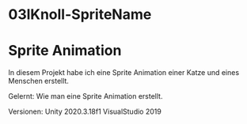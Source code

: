 # 03lKnoll-SpriteName

<H1> Sprite Animation </H1>

In diesem Projekt habe ich eine Sprite Animation einer Katze und eines Menschen erstellt.

Gelernt:
Wie man eine Sprite Animation erstellt.

Versionen: Unity 2020.3.18f1 VisualStudio 2019
